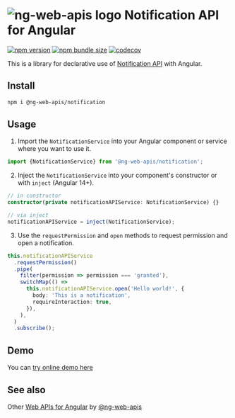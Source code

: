 # ![ng-web-apis logo](https://raw.githubusercontent.com/taiga-family/ng-web-apis/main/libs/notification/logo.svg) Notification API for Angular

[![npm version](https://img.shields.io/npm/v/@ng-web-apis/notification.svg)](https://npmjs.com/package/@ng-web-apis/notification)
[![npm bundle size](https://img.shields.io/bundlephobia/minzip/@ng-web-apis/notification)](https://bundlephobia.com/result?p=@ng-web-apis/notification)
[![codecov](https://codecov.io/github/taiga-family/ng-web-apis/graph/badge.svg?flag=notification)](https://codecov.io/github/taiga-family/ng-web-apis/tree/main/libs/notification)

This is a library for declarative use of
[Notification API](https://developer.mozilla.org/en-US/docs/Web/API/Notifications_API) with Angular.

## Install

```bash
npm i @ng-web-apis/notification
```

## Usage

1. Import the `NotificationService` into your Angular component or service where you want to use it.

```ts
import {NotificationService} from '@ng-web-apis/notification';
```

2. Inject the `NotificationService` into your component's constructor or with `inject` (Angular 14+).

```ts
// in constructor
constructor(private notificationAPIService: NotificationService) {}

// via inject
notificationAPIService = inject(NotificationService);
```

3. Use the `requestPermission` and `open` methods to request permission and open a notification.

```ts
this.notificationAPIService
  .requestPermission()
  .pipe(
    filter(permission => permission === 'granted'),
    switchMap(() =>
      this.notificationAPIService.open('Hello world!', {
        body: 'This is a notification',
        requireInteraction: true,
      }),
    ),
  )
  .subscribe();
```

## Demo

You can [try online demo here](https://taiga-family.github.io/ng-web-apis/notification)

## See also

Other [Web APIs for Angular](https://taiga-family.github.io/ng-web-apis/) by
[@ng-web-apis](https://github.com/taiga-family/ng-web-apis)
